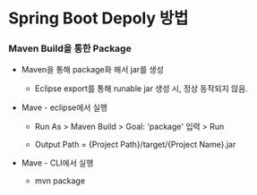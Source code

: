 # Spring Boot Depoly 방법

### Maven Build을 통한 Package

* Maven을 통해 package화 해서 jar를 생성

    - Eclipse export를 통해 runable jar 생성 시, 정상 동작되지 않음.


* Mave - eclipse에서 실행

  - Run As > Maven Build > Goal: 'package' 입력 > Run
  
  - Output Path = {Project Path}/target/{Project Name}.jar


* Mave - CLI에서 실행

  - mvn package
  
